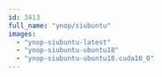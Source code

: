 ```yaml
---
id: 3413
full_name: "ynop/siubuntu"
images: 
  - "ynop-siubuntu-latest"
  - "ynop-siubuntu-ubuntu18"
  - "ynop-siubuntu-ubuntu18.cuda10_0"
---
```

